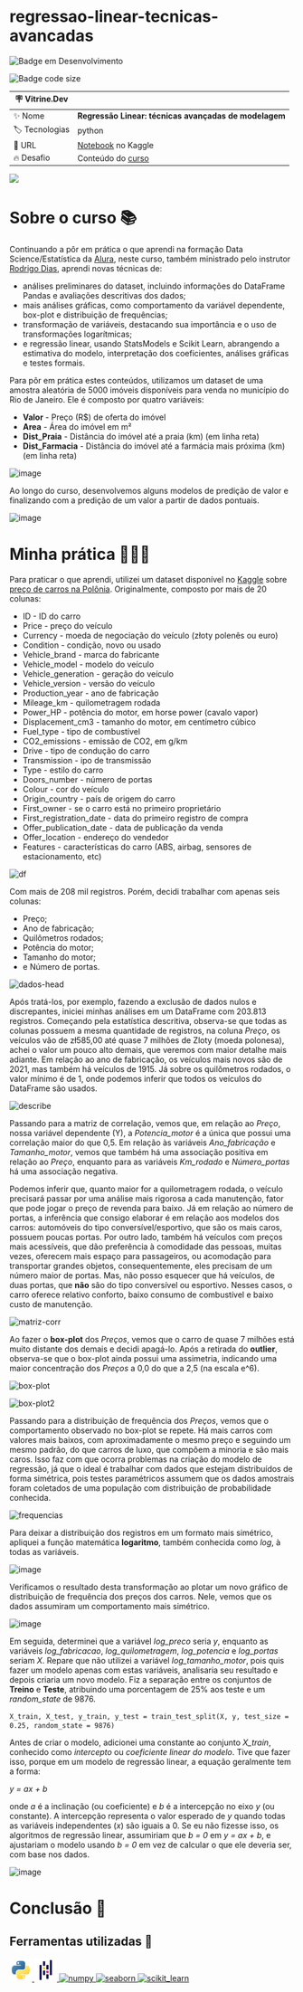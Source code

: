 # regressao-linear-tecnicas-avancadas

![Badge em Desenvolvimento](http://img.shields.io/static/v1?label=STATUS&message=EM%20DESENVOLVIMENTO&color=GREEN&style=for-the-badge)

![Badge code size](https://img.shields.io/github/languages/code-size/fab-souza/regressao-linear-tecnicas-avancadas)

| :placard: Vitrine.Dev |    |
| -------------  | --- |
| :sparkles: Nome        | **Regressão Linear: técnicas avançadas de modelagem**
| :label: Tecnologias | python
| :rocket: URL         | [Notebook](https://www.kaggle.com/code/fabianadesouza/regressao-linear-2-preco-de-carros) no Kaggle
| :fire: Desafio     | Conteúdo do [curso](https://www.alura.com.br/curso-online-data-science-modelo-regressao-linear-assimetria-statsmodel)

![](https://github.com/fab-souza/regressao-linear-tecnicas-avancadas/assets/67301805/9b9aa0b1-2c78-4800-ac0f-c5c357e5b70d#vitrinadev)

# Sobre o curso 📚
Continuando a pôr em prática o que aprendi na formação Data Science/Estatística da [Alura](https://www.alura.com.br/), neste curso, também ministrado pelo instrutor [Rodrigo Dias](https://www.linkedin.com/in/rodrigo-fernando-dias-118181120/), aprendi novas técnicas de:

- análises preliminares do dataset, incluindo informações do DataFrame Pandas e avaliações descritivas dos dados; 
- mais análises gráficas, como comportamento da variável dependente, box-plot e distribuição de frequências; 
- transformação de variáveis, destacando sua importância e o uso de transformações logarítmicas;
- e regressão linear, usando StatsModels e Scikit Learn, abrangendo a estimativa do modelo, interpretação dos coeficientes, análises gráficas e testes formais.

Para pôr em prática estes conteúdos, utilizamos um dataset de uma amostra aleatória de 5000 imóveis disponíveis para venda no município do Rio de Janeiro. Ele é composto por quatro variáveis: 

- **Valor** - Preço (R$) de oferta do imóvel
- **Area** - Área do imóvel em m²
- **Dist_Praia** - Distância do imóvel até a praia (km) (em linha reta)
- **Dist_Farmacia** - Distância do imóvel até a farmácia mais próxima (km) (em linha reta)

![image](https://github.com/fab-souza/regressao-linear-tecnicas-avancadas/assets/67301805/2045aed8-6ca6-40d5-8d5f-518afc2ebf58)

Ao longo do curso, desenvolvemos alguns modelos de predição de valor e finalizando com a predição de um valor a partir de dados pontuais.

![image](https://github.com/fab-souza/regressao-linear-tecnicas-avancadas/assets/67301805/b6ae81d7-cd2f-495a-b2db-023956357480)




# Minha prática 👩🏻‍💻 

Para praticar o que aprendi, utilizei um dataset disponível no [Kaggle](https://www.kaggle.com) sobre [preço de carros na Polônia](https://www.kaggle.com/datasets/bartoszpieniak/poland-cars-for-sale-dataset). Originalmente, composto por mais de 20 colunas:

* ID - ID do carro
* Price - preço do veículo
* Currency - moeda de negociação do veículo (złoty polenês ou euro)
* Condition - condição, novo ou usado
* Vehicle_brand - marca do fabricante
* Vehicle_model - modelo do veículo
* Vehicle_generation - geração do veículo
* Vehicle_version - versão do veículo
* Production_year - ano de fabricação
* Mileage_km - quilometragem rodada
* Power_HP - potência do motor, em horse power (cavalo vapor)
* Displacement_cm3 - tamanho do motor, em centímetro cúbico
* Fuel_type - tipo de combustível
* CO2_emissions - emissão de CO2, em g/km
* Drive - tipo de condução do carro
* Transmission - ipo de transmissão
* Type - estilo do carro
* Doors_number - número de portas
* Colour - cor do veículo
* Origin_country - país de origem do carro
* First_owner - se o carro está no primeiro proprietário
* First_registration_date - data do primeiro registro de compra
* Offer_publication_date - data de publicação da venda
* Offer_location - endereço do vendedor
* Features - características do carro (ABS, airbag, sensores de estacionamento, etc)

![df](https://github.com/fab-souza/regressao-linear-tecnicas-avancadas/assets/67301805/3cee8867-80a2-4fa3-9ef3-5491657045ce)

Com mais de 208 mil registros. Porém, decidi trabalhar com apenas seis colunas:
- Preço;
- Ano de fabricação;
- Quilômetros rodados;
- Potência do motor; 
- Tamanho do motor;
- e Número de portas.

![dados-head](https://github.com/fab-souza/regressao-linear-tecnicas-avancadas/assets/67301805/a5847220-0ac1-4d04-b6ce-efea7c33c7c2)

Após tratá-los, por exemplo, fazendo a exclusão de dados nulos e discrepantes, iniciei minhas análises em um DataFrame com 203.813 registros. Começando pela estatística descritiva, observa-se que todas as colunas possuem a mesma quantidade de registros, na coluna *Preço*, os veículos vão de zł585,00 até quase 7 milhões de Zloty (moeda polonesa), achei o valor um pouco alto demais, que veremos com maior detalhe mais adiante. Em relação ao ano de fabricação, os veículos mais novos são de 2021, mas também há veículos de 1915. Já sobre os quilômetros rodados, o valor mínimo é de 1, onde podemos inferir que todos os veículos do DataFrame são usados.

![describe](https://github.com/fab-souza/regressao-linear-tecnicas-avancadas/assets/67301805/609cad2a-fff5-4b7f-833f-28971bd07609)

Passando para a matriz de correlação, vemos que, em relação ao *Preço*, nossa variável dependente (Y), a *Potencia_motor* é a única que possui uma correlação maior do que 0,5. Em relação às variáveis *Ano_fabricação* e *Tamanho_motor*, vemos que também há uma associação positiva em relação ao *Preço*, enquanto para as variáveis *Km_rodado* e *Número_portas* há uma associação negativa. 

Podemos inferir que, quanto maior for a quilometragem rodada, o veículo precisará passar por uma análise mais rigorosa a cada manutenção, fator que pode jogar o preço de revenda para baixo. Já em relação ao número de portas, a inferência que consigo elaborar é em relação aos modelos dos carros: automóveis do tipo conversível/esportivo, que são os mais caros, possuem poucas portas. Por outro lado, também há veículos com preços mais acessíveis, que dão preferência à comodidade das pessoas, muitas vezes, oferecem mais espaço para passageiros, ou acomodação para transportar grandes objetos, consequentemente, eles precisam de um número maior de portas. Mas, não posso esquecer que há veículos, de duas portas, que **não** são do tipo conversível ou esportivo. Nesses casos, o carro oferece relativo conforto, baixo consumo de combustível e baixo custo de manutenção.

![matriz-corr](https://github.com/fab-souza/regressao-linear-tecnicas-avancadas/assets/67301805/27d1d1dc-e8aa-4cfe-8dba-425576d3e481)

Ao fazer o **box-plot** dos *Preços*, vemos que o carro de quase 7 milhões está muito distante dos demais e decidi apagá-lo. Após a retirada do **outlier**, observa-se que o box-plot ainda possui uma assimetria, indicando uma maior concentração dos *Preços* a 0,0 do que a 2,5 (na escala e^6).

![box-plot](https://github.com/fab-souza/regressao-linear-tecnicas-avancadas/assets/67301805/7182a8a6-72d5-42b6-8081-5f35a61d0f20)

![box-plot2](https://github.com/fab-souza/regressao-linear-tecnicas-avancadas/assets/67301805/6a6df985-8e01-4a96-83b1-822a66c0cc32)

Passando para a distribuição de frequência dos *Preços*, vemos que o comportamento observado no box-plot se repete. Há mais carros com valores mais baixos, com aproximadamente o mesmo preço e seguindo um mesmo padrão, do que carros de luxo, que compõem a minoria e são mais caros. Isso faz com que ocorra problemas na criação do modelo de regressão, já que o ideal é trabalhar com dados que estejam distribuídos de forma simétrica, pois testes paramétricos assumem que os dados amostrais foram coletados de uma população com distribuição de probabilidade conhecida.

![frequencias](https://github.com/fab-souza/regressao-linear-tecnicas-avancadas/assets/67301805/19c99d08-4b28-4048-a967-3ba3e1533fbb)

Para deixar a distribuição dos registros em um formato mais simétrico, apliquei a função matemática **logaritmo**, também conhecida como *log*, à todas as variáveis. 

![image](https://github.com/fab-souza/regressao-linear-tecnicas-avancadas/assets/67301805/731cb029-f66b-4e50-970c-dbff69bc475f)

Verificamos o resultado desta transformação ao plotar um novo gráfico de distribuição de frequência dos preços dos carros. Nele, vemos que os dados assumiram um comportamento mais simétrico.

![image](https://github.com/fab-souza/regressao-linear-tecnicas-avancadas/assets/67301805/438dda64-12dd-4137-a766-9695242d8f3f)

Em seguida, determinei que a variável *log_preco* seria *y*, enquanto as variáveis *log_fabricacao*, *log_quilometragem*, *log_potencia* e *log_portas* seriam *X*. Repare que não utilizei a variável *log_tamanho_motor*, pois quis fazer um modelo apenas com estas variáveis, analisaria seu resultado e depois criaria um novo modelo. Fiz a separação entre os conjuntos de **Treino** e **Teste**, atribuindo uma porcentagem de 25% aos teste e um *random_state* de 9876.

```
X_train, X_test, y_train, y_test = train_test_split(X, y, test_size = 0.25, random_state = 9876)
```

Antes de criar o modelo, adicionei uma constante ao conjunto *X_train*, conhecido como *intercepto* ou *coeficiente linear do modelo*. Tive que fazer isso, porque em um modelo de regressão linear, a equação geralmente tem a forma:

*y = ax + b*
 
onde *a* é a inclinação (ou coeficiente) e *b* é a intercepção no eixo *y* (ou constante). A intercepção representa o valor esperado de *y* quando todas as variáveis independentes (*x*) são iguais a 0. Se eu não fizesse isso, os algoritmos de regressão linear, assumiriam que *b = 0* em *y = ax + b*, e ajustariam o modelo usando *b = 0* em vez de calcular o que ele deveria ser, com base nos dados.

![image](https://github.com/fab-souza/regressao-linear-tecnicas-avancadas/assets/67301805/ffb18c75-4c81-4604-bdde-a5f15e4300a3)















# Conclusão 🏁
















## Ferramentas utilizadas 🧰

<p>
  <a href="https://www.python.org" target="_blank" rel="noreferrer"> <img src="https://raw.githubusercontent.com/devicons/devicon/master/icons/python/python-original.svg" alt="python" width="40" height="40"/> </a>
  <a href="https://pandas.pydata.org/" target="_blank" rel="noreferrer"> <img src="https://raw.githubusercontent.com/devicons/devicon/2ae2a900d2f041da66e950e4d48052658d850630/icons/pandas/pandas-original.svg" alt="pandas" width="40" height="40"/> </a> 
  <a href="https://numpy.org/" target="_blank" rel="noreferrer"> <img src="https://numpy.org/images/logo.svg" alt="numpy" width="40" height="40"/> </a>
  <a href="https://seaborn.pydata.org/" target="_blank" rel="noreferrer"> <img src="https://seaborn.pydata.org/_images/logo-mark-lightbg.svg" alt="seaborn" width="40" height="40"/> </a>
  <a href="https://scikit-learn.org/" target="_blank" rel="noreferrer"> <img src="https://upload.wikimedia.org/wikipedia/commons/0/05/Scikit_learn_logo_small.svg" alt="scikit_learn" width="40" height="40"/> </a>
</p>
